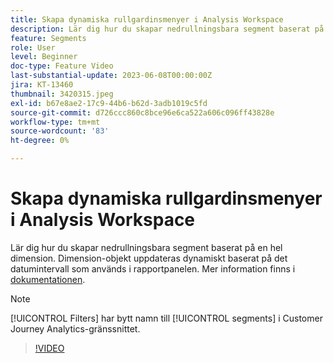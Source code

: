 ```yaml
---
title: Skapa dynamiska rullgardinsmenyer i Analysis Workspace
description: Lär dig hur du skapar nedrullningsbara segment baserat på en hel dimension. Dimension-objekt uppdateras dynamiskt baserat på det datumintervall som används i rapportpanelen.
feature: Segments
role: User
level: Beginner
doc-type: Feature Video
last-substantial-update: 2023-06-08T00:00:00Z
jira: KT-13460
thumbnail: 3420315.jpeg
exl-id: b67e8ae2-17c9-44b6-b62d-3adb1019c5fd
source-git-commit: d726ccc860c8bce96e6ca522a606c096ff43828e
workflow-type: tm+mt
source-wordcount: '83'
ht-degree: 0%

---
```


# Skapa dynamiska rullgardinsmenyer i Analysis Workspace

Lär dig hur du skapar nedrullningsbara segment baserat på en hel dimension. Dimension-objekt uppdateras dynamiskt baserat på det datumintervall som används i rapportpanelen. Mer information finns i [dokumentationen](https://experienceleague.adobe.com/en/docs/analytics-platform/using/cja-components/cja-segments/create-filters).

>[!NOTE]
>
> [!UICONTROL Filters] har bytt namn till [!UICONTROL segments] i Customer Journey Analytics-gränssnittet.

>[!VIDEO](https://video.tv.adobe.com/v/3420315/?learn=on)
